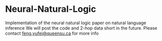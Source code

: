 # Neural-Natural-Logic
Implementation of the neural natural logic paper on natural language inference
We will post the code and 2-hop data short in the future.
Please contact feng.yufei@queensu.ca for more info
